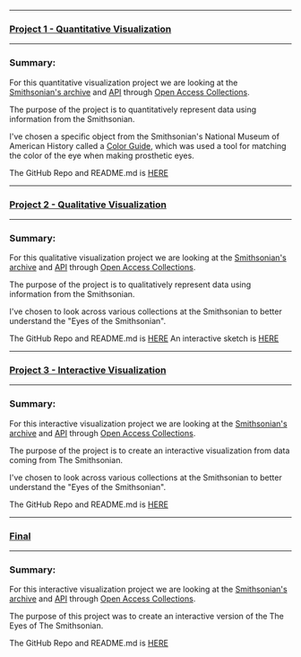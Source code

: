 
---
### [Project 1 - Quantitative Visualization](https://leeallennyc.github.io/Major-Studio-1/Project01/)
---
### Summary:
For this quantitative visualization project we are looking at the [Smithsonian's archive](https://www.si.edu/openaccess) and [API](http://edan.si.edu/openaccess/apidocs/) through [Open Access Collections](https://collections.si.edu/search/).

The purpose of the project is to quantitatively represent data using information from the Smithsonian.

I've chosen a specific object from the Smithsonian's National Museum of American History called a [Color Guide](https://www.si.edu/object/color-guide-artificial-eye-prosthesis:nmah_1119630), which was used a tool for matching the color of the eye when making prosthetic eyes.

The GitHub Repo and README.md is [HERE](https://github.com/leeallennyc/Major-Studio-1/tree/gh-pages/docs/Project01)

---
### [Project 2 - Qualitative Visualization](https://leeallennyc.github.io/Major-Studio-1/Project02/)
---
### Summary:
For this qualitative visualization project we are looking at the [Smithsonian's archive](https://www.si.edu/openaccess) and [API](http://edan.si.edu/openaccess/apidocs/) through [Open Access Collections](https://collections.si.edu/search/).

The purpose of the project is to qualitatively represent data using information from the Smithsonian.

I've chosen to look across various collections at the Smithsonian to better understand the "Eyes of the Smithsonian".

The GitHub Repo and README.md is [HERE](https://github.com/leeallennyc/Major-Studio-1/tree/gh-pages/docs/Project02)
An interactive sketch is [HERE](https://xd.adobe.com/view/3d235312-357d-45a6-b08f-6d6a5864ec04-6870/?fullscreen)

---
### [Project 3 - Interactive Visualization](https://leeallennyc.github.io/Major-Studio-1/Project03/)
---
### Summary:
For this interactive visualization project we are looking at the [Smithsonian's archive](https://www.si.edu/openaccess) and [API](http://edan.si.edu/openaccess/apidocs/) through [Open Access Collections](https://collections.si.edu/search/).

The purpose of the project is to create an interactive visualization from data coming from The Smithsonian.

I've chosen to look across various collections at the Smithsonian to better understand the "Eyes of the Smithsonian". 

The GitHub Repo and README.md is [HERE](https://github.com/leeallennyc/Major-Studio-1/tree/gh-pages/docs/Project03)

---
### [Final](https://leeallennyc.github.io/Major-Studio-1/Final/)
---
### Summary:
For this interactive visualization project we are looking at the [Smithsonian's archive](https://www.si.edu/openaccess) and [API](http://edan.si.edu/openaccess/apidocs/) through [Open Access Collections](https://collections.si.edu/search/).

The purpose of this project was to create an interactive version of the The Eyes of The Smithsonian.

The GitHub Repo and README.md is [HERE](https://github.com/leeallennyc/Major-Studio-1/tree/gh-pages/docs/Final)

